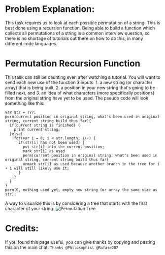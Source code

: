 # Problem Explanation:
This task requires us to look at each possible permutation of a string. This is best done using a recursion function. Being able to build a function which collects all permutations of a string is a common interview question, so there is no shortage of tutorials out there on how to do this, in many different code languages.

# Permutation Recursion Function
This task can still be daunting even after watching a tutorial. You will want to send each new use of the function  3 inputs: 1. a new string (or character array) that is being built, 2. a position in your new string that's going to be filled next, and 3. an idea of what characters (more specifically positions) from the original string have yet to be used. The pseudo code will look something like this:

```
var str = ???;
perm(current position in original string, what's been used in original string, current string build thus far){
  if(current string is finished) {
    print current string;
  }else{
    for(var i = 0; i < str.length; i++) {
      if(str[i] has not been used) {
        put str[i] into the current position;
        mark str[i] as used
        perm(current position in original string, what's been used in original string, current string build thus far)
        unmark str[i] as used because another branch in the tree for i + 1 will still likely use it;
      }
    }
  }
}
perm(0, nothing used yet, empty new string (or array the same size as str);
```

A way to visualize this is by considering a tree that starts with the first character of your string: ![Permutation Tree](http://i.imgur.com/t8zNarc.png)

# Credits:
If you found this page useful, you can give thanks by copying and pasting this on the main chat: `Thanks @Philosophist @Rafase282`

